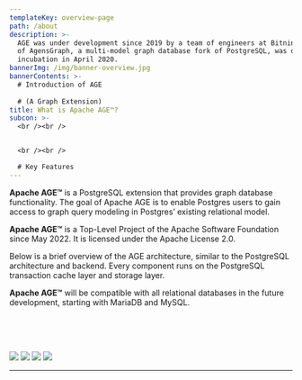 ```yaml
---
templateKey: overview-page
path: /about
description: >-
  AGE was under development since 2019 by a team of engineers at Bitnine Global Inc. The project, originally born out
  of AgensGraph, a multi-model graph database fork of PostgreSQL, was donated to the Apache Software Foundation and entered
  incubation in April 2020.
bannerImg: /img/banner-overview.jpg
bannerContents: >-
  # Introduction of AGE
  
  # (A Graph Extension)
title: What is Apache AGE™?
subcon: >-
  <br /><br />


  <br /><br />

  # Key Features
---
```


**Apache AGE™** is a PostgreSQL extension that provides graph database functionality. The goal of Apache AGE is to enable Postgres users to gain access to graph query modeling in Postgres’ existing relational model.

**Apache AGE™** is a Top-Level Project of the Apache Software Foundation since May 2022. It is licensed under the Apache License 2.0.

Below is a brief overview of the AGE architecture, similar to the PostgreSQL architecture and backend. Every component runs on the PostgreSQL transaction cache layer and storage layer.

**Apache AGE™** will be compatible with all relational databases in the future development, starting with MariaDB and MySQL.

<br /><br /><br />

<div class="Databases">

![](/img/logo-large-postgresql.jpg)
![](/img/logo-large-mariadb.jpg)
![](/img/icon-Large-mysql.jpg)
![](/img/to-be-continued...png)

</div>

---

<br />
